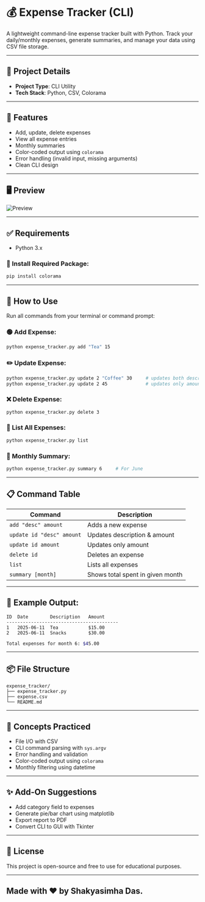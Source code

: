 
# 💰 Expense Tracker (CLI)

A lightweight command-line expense tracker built with Python. Track your daily/monthly expenses, generate summaries, and manage your data using CSV file storage.

---

## 📌 Project Details

- **Project Type**: CLI Utility
- **Tech Stack**: Python, CSV, Colorama

---

## 🎯 Features

- Add, update, delete expenses
- View all expense entries
- Monthly summaries
- Color-coded output using `colorama`
- Error handling (invalid input, missing arguments)
- Clean CLI design

---

## 🖥️ Preview

![Preview](https://github.com/user-attachments/assets/80a15bcd-694c-4e02-9237-427b6397ad74)

---

## ✅ Requirements

- Python 3.x

### 🔧 Install Required Package:

```bash
pip install colorama
```

---

## 🚀 How to Use

Run all commands from your terminal or command prompt:

### 🟢 Add Expense:

```bash
python expense_tracker.py add "Tea" 15
```

### ✏️ Update Expense:

```bash
python expense_tracker.py update 2 "Coffee" 30     # updates both description and amount
python expense_tracker.py update 2 45              # updates only amount
```

### ❌ Delete Expense:

```bash
python expense_tracker.py delete 3
```

### 📄 List All Expenses:

```bash
python expense_tracker.py list
```

### 📆 Monthly Summary:

```bash
python expense_tracker.py summary 6     # For June
```

---

## 📋 Command Table

| Command                          | Description                             |
|----------------------------------|-----------------------------------------|
| `add "desc" amount`              | Adds a new expense                      |
| `update id "desc" amount`        | Updates description & amount            |
| `update id amount`               | Updates only amount                     |
| `delete id`                      | Deletes an expense                      |
| `list`                           | Lists all expenses                      |
| `summary [month]`                | Shows total spent in given month        |

---

## 🧾 Example Output:

```
ID  Date        Description   Amount
-----------------------------------------
1   2025-06-11  Tea           $15.00
2   2025-06-11  Snacks        $30.00
```

```bash
Total expenses for month 6: $45.00
```

---

## 📦 File Structure

```
expense_tracker/
├── expense_tracker.py
├── expense.csv
└── README.md
```

---

## 🧠 Concepts Practiced

- File I/O with CSV
- CLI command parsing with `sys.argv`
- Error handling and validation
- Color-coded output using `colorama`
- Monthly filtering using datetime

---

## ✨ Add-On Suggestions

- Add category field to expenses
- Generate pie/bar chart using matplotlib
- Export report to PDF
- Convert CLI to GUI with Tkinter

---

## 📃 License
This project is open-source and free to use for educational purposes.

---

## Made with ❤️ by Shakyasimha Das.
